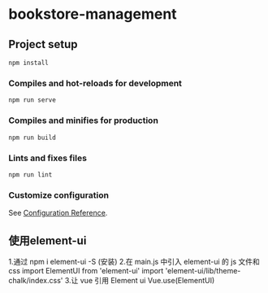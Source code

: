 # bookstore-management

## Project setup
```
npm install
```

### Compiles and hot-reloads for development
```
npm run serve
```

### Compiles and minifies for production
```
npm run build
```

### Lints and fixes files
```
npm run lint
```

### Customize configuration
See [Configuration Reference](https://cli.vuejs.org/config/).

## 使用element-ui
1.通过 npm i element-ui -S (安装)
2.在 main.js 中引入 element-ui 的 js 文件和 css
    import ElementUI from 'element-ui'
    import 'element-ui/lib/theme-chalk/index.css'
3.让 vue 引用 Element ui
    Vue.use(ElementUI)